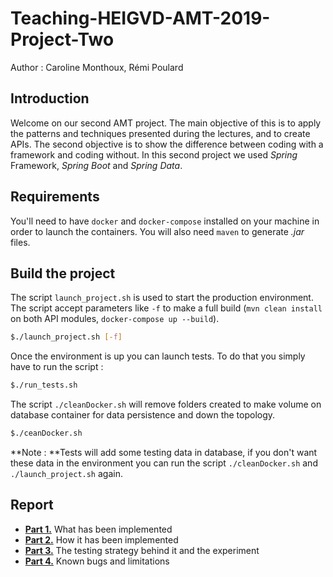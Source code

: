 # Teaching-HEIGVD-AMT-2019-Project-Two
Author : Caroline Monthoux, Rémi Poulard

## Introduction

Welcome on our second AMT project. The main objective of this is to apply the patterns and techniques presented during the lectures, and to create APIs. The second objective is to show the difference between coding with a framework and coding without. In this second project we used _Spring_ Framework, _Spring Boot_ and _Spring Data_. 

## Requirements

You'll need to have `docker` and `docker-compose` installed on your machine in order to launch the containers. You will also need `maven` to generate _.jar_ files.

## Build the project

The script `launch_project.sh` is used to start the production environment. The script accept parameters like `-f` to make a full build (`mvn clean install` on both API modules, `docker-compose up --build`).

```bash
$./launch_project.sh [-f]
```

Once the environment is up you can launch tests. To do that you simply have to run the script :

```bash
$./run_tests.sh
```

The script `./cleanDocker.sh` will remove folders created to make volume on database container for data persistence and down the topology.

```bash
$./ceanDocker.sh
```

**Note : **Tests will add some testing data in database, if you don't want these data in the environment you can run the script `./cleanDocker.sh` and `./launch_project.sh` again.

## Report

* [**Part 1.**](doc/apiDocumentation.md) What has been implemented
* **[Part 2.](doc/apiImplementation.md)** How it has been implemented
* **[Part 3.](doc/apiTests.md)** The testing strategy behind it and the experiment
* **[Part 4.](doc/apiBugs.md)** Known bugs and limitations





